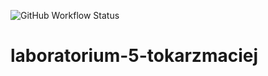 ![GitHub Workflow Status](https://img.shields.io/github/workflow/status/tokarzmaciej/laboratorium-5-tokarzmaciej/Python%20package?style=plastic)
# laboratorium-5-tokarzmaciej
